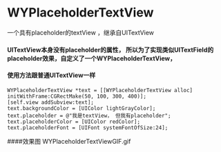 # WYPlaceholderTextView
一个具有placeholder的textView ，继承自UITextView
#### UITextView本身没有placeholder的属性， 所以为了实现类似UITextField的placeholder效果，自定义了一个WYPlaceholderTextView，
#### 使用方法跟普通UITextView一样
    
    WYPlaceholderTextView *text = [[WYPlaceholderTextView alloc] initWithFrame:CGRectMake(50, 100, 300, 400)];
    [self.view addSubview:text];
    text.backgroundColor = [UIColor lightGrayColor];
    text.placeholder = @"我是textView， 但我有placeholder";
    text.placeholderColor = [UIColor redColor];
    text.placeholderFont = [UIFont systemFontOfSize:24];

####效果图
WYPlaceholderTextViewGIF.gif
